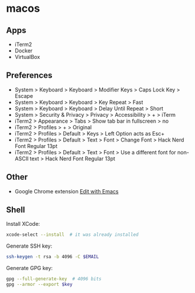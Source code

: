 # macos

## Apps

- iTerm2
- Docker
- VirtualBox

## Preferences

- System > Keyboard > Keyboard > Modifier Keys > Caps Lock Key > Escape
- System > Keyboard > Keyboard > Key Repeat > Fast
- System > Keyboard > Keyboard > Delay Until Repeat > Short
- System > Security & Privacy > Privacy > Accessibility > + > iTerm
- iTerm2 > Appearance > Tabs > Show tab bar in fullscreen > no
- iTerm2 > Profiles > + > Original
- iTerm2 > Profiles > Default > Keys > Left Option acts as Esc+
- iTerm2 > Profiles > Default > Text > Font > Change Font > Hack Nerd Font Regular 13pt
- iTerm2 > Profiles > Default > Text > Font > Use a different font for non-ASCII text > Hack Nerd Font Regular 13pt

## Other

- Google Chrome extension [Edit with Emacs](https://chrome.google.com/webstore/detail/edit-with-emacs/ljobjlafonikaiipfkggjbhkghgicgoh)

## Shell

Install XCode:

```sh
xcode-select --install  # it was already installed
```

Generate SSH key:

```sh
ssh-keygen -t rsa -b 4096 -C $EMAIL
```

Generate GPG key:

```sh
gpg --full-generate-key  # 4096 bits
gpg --armor --export $key
```
